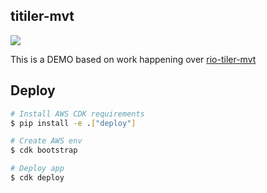 ## titiler-mvt

![](https://user-images.githubusercontent.com/10407788/105131584-359e1680-5ab7-11eb-9c62-3eea96ea2091.png)

This is a DEMO based on work happening over [rio-tiler-mvt](https://github.com/cogeotiff/rio-tiler-mvt/issues/1)

## Deploy

```bash
# Install AWS CDK requirements
$ pip install -e .["deploy"]

# Create AWS env
$ cdk bootstrap

# Deploy app
$ cdk deploy
```
